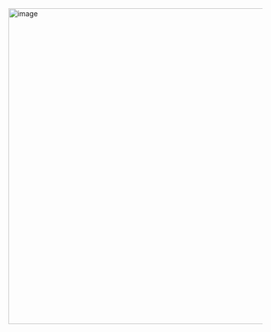 <img width="1891" height="627" alt="image" src="https://github.com/user-attachments/assets/08ef0d78-df5d-494a-ad68-42362dcdb179" />
